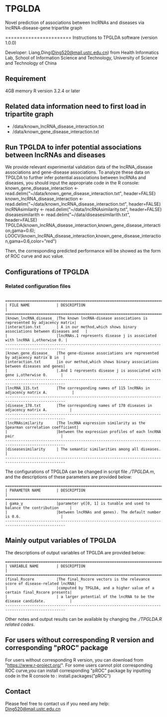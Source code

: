 # TPGLDA


Novel prediction of associations between lncRNAs and diseases via lncRNA-disease-gene tripartite graph

======================= Instructions to TPGLDA software (version 1.0.0)

Developer: Liang,Ding(Ding520@mail.ustc.edu.cn) from Health Informatics Lab, School of Information Science and Technology, University of Science and Technology of China

## **Requirement**

4GB memory
R version 3.2.4 or later

## **Related data information need to first load in tripartite graph** 

- /data/known_lncRNA_disease_interaction.txt
- /data/known_gene_disease_interaction.txt

## **Run TPGLDA to infer potential associations between lncRNAs and diseases**

We provide relevant experimental validation data of the lncRNA_disease associations and  gene-disease associations. To analyze these data on TPGLDA to further infer potential associations between lncRNAs and diseases, you should input the appropriate code in the R console:
	known_gene_disease_interaction <- read.delim("~/data/known_gene_disease_interaction.txt", header=FALSE)
	known_lncRNA_disease_interaction <- read.delim("~/data/known_lncRNA_disease_interaction.txt", header=FALSE)
	lncRNAsimilarity <- read.delim("~/data/lncRNAsimilarity.txt", header=FALSE)
	diseasesimilarith <- read.delim("~/data/diseasesimilarith.txt", header=FALSE)
    TPGLDA(known_lncRNA_disease_interaction,known_gene_disease_interaction,gama=0.6);
	LOOCV(known_lncRNA_disease_interaction,known_gene_disease_interaction,gama=0.6,color="red")

Then, the corresponding predicted performance will be showed as the form of ROC curve and auc value.

## Configurations of TPGLDA
### Related configuration files
     ================================================================================================
    | FILE NAME            | DESCRIPTION                                                            |
    =================================================================================================
    |known_lncRNA_disease_ |The known lncRNA-disease associations is represented by adjacency matrix|
	|interaction.txt       | A in our method,which shows binary associations between diseases and   |
	|                      |lncRNAs.1 represents disease j is associated with lncRNA i,otherwise 0. |
    -------------------------------------------------------------------------------------------------
    |known_gene_disease_   |The gene-disease associations are represented by adjacency matrix B in  |
    |interaction.txt       |in our method,which shows binary associations between diseases and genes|
    |                      |.And 1 represents disease j is associated with gene i,otherwise 0.      |
    -------------------------------------------------------------------------------------------------
    |lncRNA_115.txt        |The corresponding names of 115 lncRNAs in adjacency matrix A.           |
    -------------------------------------------------------------------------------------------------
    |disease_178.txt       |The corresponding names of 178 diseases in adjacency matrix A.          |
    -------------------------------------------------------------------------------------------------
    |lncRNAsimilarity      |The lncRNA expression similarity as the Spearman correlation coefficient|
    |                      |between the expression profiles of each lncRNA pair                     |
    -------------------------------------------------------------------------------------------------
	|diseasesimilarity     | The semantic similarities among all diseases.                          |
    -------------------------------------------------------------------------------------------------

The configurations of TPGLDA can be changed in script file _./TPGLDA.m_, and the descriptions of these parameters are provided below:

    =================================================================================================
    | PARAMETER NAME       | DESCRIPTION                                                            |
    =================================================================================================
    | gama_γ               |parameter γ∈[0, 1] is tunable and used to balance the contribution     |
	|                      |between lncRNAs and genes). The default number is 0.6.                  |
    -------------------------------------------------------------------------------------------------
## **Mainly output variables of TPGLDA**

The descriptions of output variables of TPGLDA are provided below:

    ==================================================================================================
    | VARIABLE NAME        | DESCRIPTION                                                             |
    ==================================================================================================
    |final_Rscore          |The final_Rscore vectors is the relevance score of disease-related lncRNA|
    |                      |computed by TPGLDA, and a higher value of a certain final_Rscore presents|
    |                      | a larger potential of the lncRNA to be the disease candidate.           |
    -------------------------------------------------------------------------------------------------
Other notes and output results can be available by changing the _./TPGLDA.R related codes_.   

 ## For users without corresponding R version and corresponding "pROC" package
For users without corresponding R version, you can download from "https://www.r-project.org/".
For some users cannot plot corresponding ROC curve,you can install corresponding "pROC" package by inputting code in the R console to :
 install.packages("pROC")
## **Contact**

Please feel free to contact us if you need any help: Ding520@mail.ustc.edu.cn

